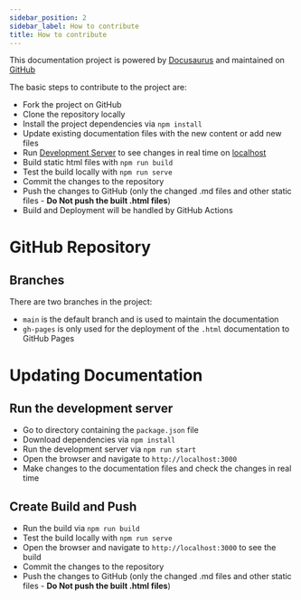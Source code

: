 ```yaml
---
sidebar_position: 2
sidebar_label: How to contribute
title: How to contribute
---
```


This documentation project is powered by [Docusaurus](https://docusaurus.io/) and maintained on [GitHub](https://github.com/MarketSquare/robotframeworkguides)

The basic steps to contribute to the project are:
- Fork the project on GitHub
- Clone the repository locally
- Install the project dependencies via `npm install`
- Update existing documentation files with the new content or add new files
- Run [Development Server](https://docusaurus.io/docs/installation#running-the-development-server) to see changes in real time on [localhost](http://localhost:3000)
- Build static html files with `npm run build`
- Test the build locally with `npm run serve`
- Commit the changes to the repository
- Push the changes to GitHub (only the changed .md files and other static files - **Do Not push the built .html files**)
- Build and Deployment will be handled by GitHub Actions


# GitHub Repository

## Branches

There are two branches in the project:

- `main` is the default branch and is used to maintain the documentation
- `gh-pages` is only used for the deployment of the `.html` documentation to GitHub Pages

# Updating Documentation

## Run the development server

- Go to directory containing the `package.json` file
- Download dependencies via `npm install`
- Run the development server via `npm run start`
- Open the browser and navigate to `http://localhost:3000`
- Make changes to the documentation files and check the changes in real time

## Create Build and Push

- Run the build via `npm run build`
- Test the build locally with `npm run serve`
- Open the browser and navigate to `http://localhost:3000` to see the build
- Commit the changes to the repository
- Push the changes to GitHub (only the changed .md files and other static files - **Do Not push the built .html files**)
